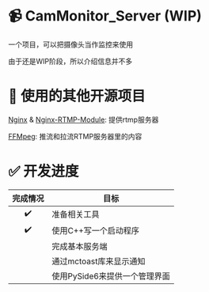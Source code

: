 # 📹 CamMonitor_Server (WIP)
一个项目，可以把摄像头当作监控来使用

由于还是WIP阶段，所以介绍信息并不多

# 📕 使用的其他开源项目
[Nginx](https://github.com/nginx/nginx) & [Nginx-RTMP-Module](https://github.com/arut/nginx-rtmp-module): 提供rtmp服务器

[FFMpeg](https://ffmpeg.org): 推流和拉流RTMP服务器里的内容

# ✅ 开发进度
| 完成情况 | 目标                |
|:----:|-------------------|
|  ✔️  | 准备相关工具            |  
|  ✔️  | 使用C++写一个启动程序            |  
|      | 完成基本服务端           |  
|      | 通过mctoast库来显示通知   |  
|      | 使用PySide6来提供一个管理界面 |  